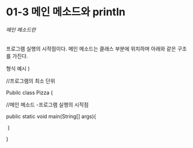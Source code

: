# 01-3 메인 메소드와 println



###### 메인 메소드란

프로그램 실행의 시작점이다. 메인 메소드는 클래스 부분에 위치하며 아래와 같은 구조를 가진다.





형식 예시 )



//프로그램의 최소 단위

Pubilc class Pizza  {

//메인 메소드 -프로그램 실행의 시작점

public static void main(String[] args){



​    }

}